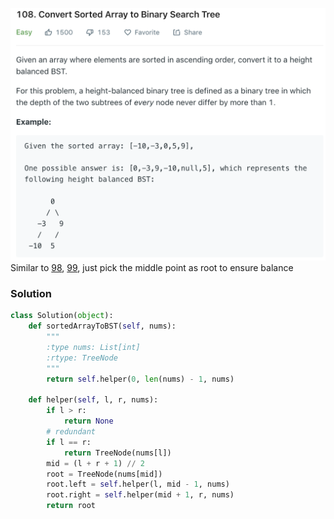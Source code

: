 ![](../images/108.png)
Similar to [98](98.md), [99](99.md), just pick the middle point as root to ensure balance
### Solution
```python
class Solution(object):
    def sortedArrayToBST(self, nums):
        """
        :type nums: List[int]
        :rtype: TreeNode
        """
        return self.helper(0, len(nums) - 1, nums)
    
    def helper(self, l, r, nums):
        if l > r:
            return None
        # redundant
        if l == r:
            return TreeNode(nums[l])
        mid = (l + r + 1) // 2
        root = TreeNode(nums[mid])
        root.left = self.helper(l, mid - 1, nums)
        root.right = self.helper(mid + 1, r, nums)
        return root
```